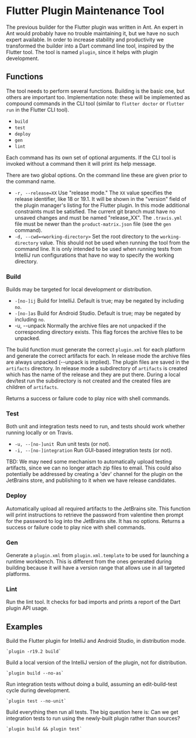 
# Flutter Plugin Maintenance Tool

The previous builder for the Flutter plugin was written in Ant. An expert in Ant would probably have no trouble maintaining it, but we have no such expert available. In order to increase stability and productivity we transformed the builder into a Dart command line tool, inspired by the Flutter tool. The tool is named `plugin`, since it helps with plugin development.


## Functions

The tool needs to perform several functions. Building is the basic one, but others are important too. Implementation note: these will be implemented as compound commands in the CLI tool (similar to `flutter doctor` or `flutter run` in the Flutter CLI tool).



*   `build`
*   `test`
*   `deploy`
*   `gen`
*   `lint`

Each command has its own set of optional arguments. If the CLI tool is invoked without a command then it will print its help message.

There are two global options. On the command line these are given prior to the command name.



*   `-r, --release=XX`
Use "release mode." The `XX` value specifies the release identifier, like 18 or 19.1. It will be shown in the "version" field of the plugin manager's listing for the Flutter plugin. In this mode additional constraints must be satisfied. The current git branch must have no unsaved changes and must be named "release_XX". The `.travis.yml` file must be newer than the `product-matrix.json` file (see the `gen` command).
*   `-d, --cwd=<working-directory>`
Set the root directory to the `working-directory` value. This should not be used when running the tool from the command line. It is only intended to be used when running tests from IntelliJ run configurations that have no way to specify the working directory.


### Build

Builds may be targeted for local development or distribution.



*   `-[no-]ij`
Build for IntelliJ. Default is true; may be negated by including `no`.
*   `-[no-]as`
Build for Android Studio. Default is true; may be negated by including `no`.
*   -u, --unpack
Normally the archive files are not unpacked if the corresponding directory exists. This flag forces the archive files to be unpacked.


The build function must generate the correct `plugin.xml` for each platform and generate the correct artifacts for each. In release mode the archive files are always unpacked (--unpack is implied). The plugin files are saved in the `artifacts` directory. In release mode a subdirectory of `artifacts` is created which has the name of the release and they are put there. During a local dev/test run the subdirectory is not created and the created files are children of `artifacts`.

Returns a success or failure code to play nice with shell commands.


### Test

Both unit and integration tests need to run, and tests should work whether running locally or on Travis.



*   `-u, --[no-]unit
`Run unit tests (or not).
*   `-i, --[no-]integration`
Run GUI-based integration tests (or not).

TBD: We may need some mechanism to automatically upload testing artifacts, since we can no longer attach zip files to email. This could also potentially be addressed by creating a 'dev' channel for the plugin on the JetBrains store, and publishing to it when we have release candidates.


### Deploy

Automatically upload all required artifacts to the JetBrains site. This function will print instructions to retrieve the password from valentine then prompt for the password to log into the JetBrains site. It has no options. Returns a success or failure code to play nice with shell commands.


### Gen

Generate a `plugin.xml` from `plugin.xml.template` to be used for launching a runtime workbench. This is different from the ones generated during building because it will have a version range that allows use in all targeted platforms.


### Lint

Run the lint tool. It checks for bad imports and prints a report of the Dart plugin API usage.


## Examples

Build the Flutter plugin for IntelliJ and Android Studio, in distribution mode.

	`plugin -r19.2 build`

Build a local version of the IntelliJ version of the plugin, not for distribution.

	`plugin build --no-as`

Run integration tests without doing a build, assuming an edit-build-test cycle during development.

	`plugin test --no-unit`

Build everything then run all tests. The big question here is: Can we get integration tests to run using the newly-built plugin rather than sources?

	`plugin build && plugin test`
